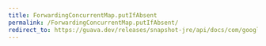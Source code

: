 ```yaml
---
title: ForwardingConcurrentMap.putIfAbsent
permalink: /ForwardingConcurrentMap.putIfAbsent/
redirect_to: https://guava.dev/releases/snapshot-jre/api/docs/com/google/common/collect/ForwardingConcurrentMap.html#putIfAbsent-K-V-
---
```

